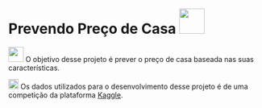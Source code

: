 # Prevendo Preço de Casa <img src="https://user-images.githubusercontent.com/57241391/216849469-1649b014-7add-4d4c-8b98-66869b30f5cd.png" height="50">
 
<img src="https://user-images.githubusercontent.com/57241391/216849763-68b56084-894c-482b-9010-540d80feb9b3.png" height="30"> O objetivo desse projeto é prever o preço de casa baseada nas suas características. 

<img src="https://user-images.githubusercontent.com/57241391/216849829-168f8429-443d-4fcb-80f6-0b7333421924.png" height="20"> Os dados utilizados para o desenvolvimento desse projeto é de uma competição da plataforma [Kaggle](https://www.kaggle.com/competitions/house-prices-advanced-regression-techniques). 
